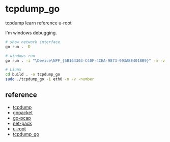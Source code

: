 # tcpdump_go

tcpdump learn reference u-root

I'm windows debugging.

````bash
# show network interface
go run . -D

# windows run
go run . -i "\Device\NPF_{5B164303-C40F-4CEA-9873-993ABE4018B9}" -n -v -number

# Liunx
cd build . -o tcpdump_go
sudo ./tcpdump_go -i eth0 -n -v -number
````

## reference

- [tcpdump](https://www.tcpdump.org/linktypes.html)
- [gopacket](https://pkg.go.dev/github.com/gopacket/gopacket)
- [go-pcap](https://pkg.go.dev/github.com/packetcap/go-pcap)
- [net-pack](https://github.com/ashmitsharp/net-pack)
- [u-root](https://github.com/ashmitsharp/u-root)
- [tcpdump_go](https://github.com/ba0gu0/tcpdump_go)
